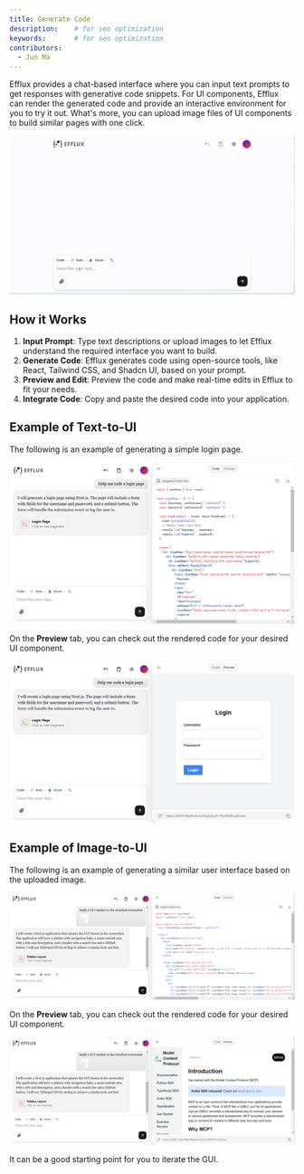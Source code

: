 ```yaml
---
title: Generate Code
description: 	# for seo optimization
keywords: 		# for seo optimization
contributors:
  - Jun Ma
---
```


Efflux provides a chat-based interface where you can input text prompts to get responses with generative code snippets. For UI components, Efflux can render the generated code and provide an interactive environment for you to try it out. What's more, you can upload image files of UI components to build similar pages with one click. 

  ![Efflux Text-to-UI](../assets/text-to-UI.gif)

## How it Works

1. **Input Prompt**: Type text descriptions or upload images to let Efflux understand the required interface you want to build.
2. **Generate Code**: Efflux generates code using open-source tools, like React, Tailwind CSS, and Shadcn UI, based on your prompt.
3. **Preview and Edit**: Preview the code and make real-time edits in Efflux to fit your needs.
4. **Integrate Code**: Copy and paste the desired code into your application.

## Example of Text-to-UI

The following is an example of generating a simple login page.

![Text-to-UI](../assets/text-to-UI.png)

On the **Preview** tab, you can check out the rendered code for your desired UI component.

![Efflux code-GUI preview](../assets/text-to-UI-preview.png)

## Example of Image-to-UI

The following is an example of generating a similar user interface based on the uploaded image.

![Image-to-UI](../assets/image-to-UI.png)

On the **Preview** tab, you can check out the rendered code for your desired UI component.

![Image-to-UI preview](../assets/image-to-UI-preview.png)

It can be a good starting point for you to iterate the GUI.